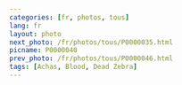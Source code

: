 ```yaml
---
categories: [fr, photos, tous]
lang: fr
layout: photo
next_photo: /fr/photos/tous/P0000035.html
picname: P0000040
prev_photo: /fr/photos/tous/P0000046.html
tags: [Achas, Blood, Dead Zebra]
---
```

